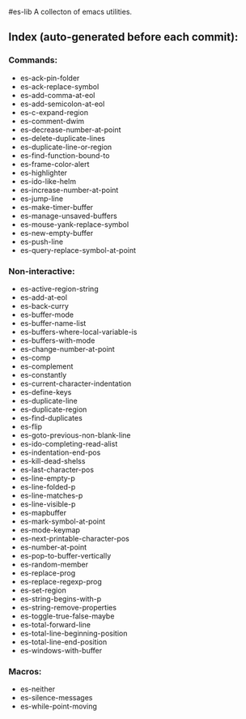 #es-lib
A collecton of emacs utilities.
## Index (auto-generated before each commit):

### Commands:

* es-ack-pin-folder
* es-ack-replace-symbol
* es-add-comma-at-eol
* es-add-semicolon-at-eol
* es-c-expand-region
* es-comment-dwim
* es-decrease-number-at-point
* es-delete-duplicate-lines
* es-duplicate-line-or-region
* es-find-function-bound-to
* es-frame-color-alert
* es-highlighter
* es-ido-like-helm
* es-increase-number-at-point
* es-jump-line
* es-make-timer-buffer
* es-manage-unsaved-buffers
* es-mouse-yank-replace-symbol
* es-new-empty-buffer
* es-push-line
* es-query-replace-symbol-at-point

### Non-interactive:

* es-active-region-string
* es-add-at-eol
* es-back-curry
* es-buffer-mode
* es-buffer-name-list
* es-buffers-where-local-variable-is
* es-buffers-with-mode
* es-change-number-at-point
* es-comp
* es-complement
* es-constantly
* es-current-character-indentation
* es-define-keys
* es-duplicate-line
* es-duplicate-region
* es-find-duplicates
* es-flip
* es-goto-previous-non-blank-line
* es-ido-completing-read-alist
* es-indentation-end-pos
* es-kill-dead-shelss
* es-last-character-pos
* es-line-empty-p
* es-line-folded-p
* es-line-matches-p
* es-line-visible-p
* es-mapbuffer
* es-mark-symbol-at-point
* es-mode-keymap
* es-next-printable-character-pos
* es-number-at-point
* es-pop-to-buffer-vertically
* es-random-member
* es-replace-prog
* es-replace-regexp-prog
* es-set-region
* es-string-begins-with-p
* es-string-remove-properties
* es-toggle-true-false-maybe
* es-total-forward-line
* es-total-line-beginning-position
* es-total-line-end-position
* es-windows-with-buffer

### Macros:

* es-neither
* es-silence-messages
* es-while-point-moving